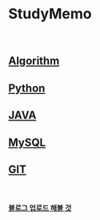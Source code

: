 # StudyMemo

<br>


## [Algorithm](./Algorithm)

## [Python](./Python)

## [JAVA](./JAVA)

## [MySQL](./MySQL)

## [GIT](./GIT)

<br>

#### [블로그 업로드 해볼 것](./blog/README.md)
